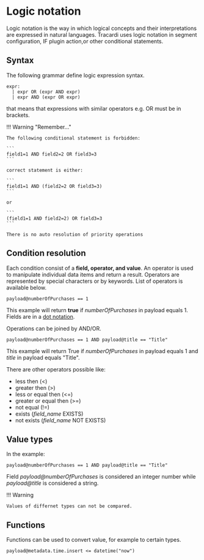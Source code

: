 # Logic notation

Logic notation is the way in which logical concepts and their interpretations 
are expressed in natural languages. Tracardi uses logic notation in segment configuration, IF plugin action,or other 
conditional statements.

## Syntax

The following grammar define logic expression syntax.

```
expr:
  | expr OR (expr AND expr)
  | expr AND (expr OR expr)
```

that means that expressions with similar operators e.g. OR must be in brackets. 

!!! Warning "Remember..."

    The following conditional statement is forbidden:
    
    ```
    field1=1 AND field2=2 OR field3=3
    ```

    correct statement is either:
    
    ```
    field1=1 AND (field2=2 OR field3=3)
    ```
    
    or
    
    ```
    (field1=1 AND field2=2) OR field3=3
    ```
    
    There is no auto resolution of priority operations

## Condition resolution

Each condition consist of a __field, operator, and value__. An operator is used to 
manipulate individual data items and return a result. 
Operators are represented by special characters or by keywords. List of operators is 
available below.

``` title="Example"
payload@numberOfPurchases == 1
```

This example will return __true__ if *numberOfPurchases* in payload equals 1.
Fields are in a [dot notation](dot_notation.md).

Operations can be joined by AND/OR. 

``` title="Example"
payload@numberOfPurchases == 1 AND payload@title == "Title"
```

This example will return True if *numberOfPurchases* in payload equals 1 and *title* in payload 
equals "Title".

There are other operators possible like:

* less then (<)
* greater then (>)
* less or equal then (<=)
* greater or equal then (>=)
* not equal (!=)
* exists (*field_name* EXISTS)
* not exists (*field_name* NOT EXISTS)

## Value types

In the example:

``` title="Example"
payload@numberOfPurchases == 1 AND payload@title == "Title"
```

Field *payload@numberOfPurchases* is considered an integer number while 
*payload@title* is considered a string. 

!!! Warning

    Values of differnet types can not be compared. 

## Functions

Functions can be used to convert value, for example to certain types.

``` title="Example"
payload@metadata.time.insert <= datetime("now")
```
